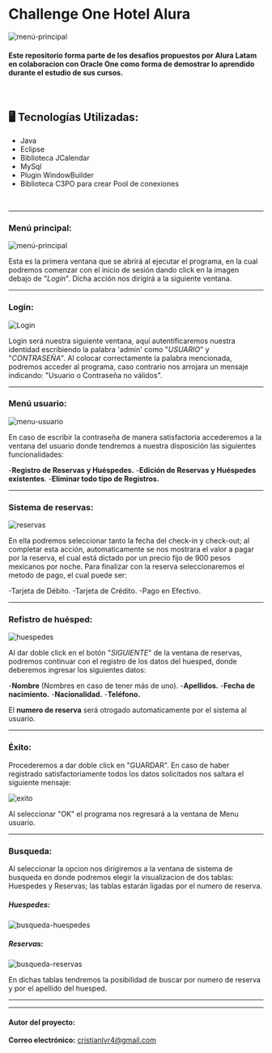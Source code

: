 # Challenge One Hotel Alura

![menú-principal](https://github.com/CrissVazquez/Hotel-Alura/assets/135062723/0f1b5cb8-650e-4103-81be-7dc55079c110)



#### Este repositorio forma parte de los desafios propuestos por Alura Latam en colaboracion con Oracle One como forma de demostrar lo aprendido durante el estudio de sus cursos.
</br>

## 🖥️ Tecnologías Utilizadas:

- Java
- Eclipse
- Biblioteca JCalendar
- MySql
- Plugin WindowBuilder
- Biblioteca C3PO para crear Pool de conexiones
 </br>

---
### Menú principal:
![menú-principal](https://github.com/CrissVazquez/Hotel-Alura/assets/135062723/0f1b5cb8-650e-4103-81be-7dc55079c110)

Esta es la primera ventana que se abrirá al ejecutar el programa, en la cual podremos comenzar con el inicio de sesión dando click en la imagen debajo de "*Login*". Dicha acción nos dirigirá a la siguiente ventana.

---

### Login: 
![Login](https://github.com/CrissVazquez/Hotel-Alura/assets/135062723/ec45d588-bd60-46d5-be55-eb8dcb659397)

Login será nuestra siguiente ventana, aquí autentificaremos nuestra identidad escribiendo la palabra 'admin' como "*USUARIO*" y "*CONTRASEÑA*". Al colocar correctamente la palabra mencionada, podremos acceder al programa, caso contrario nos arrojara un mensaje indicando: "Usuario o Contraseña no válidos".

---

### Menú usuario:

![menu-usuario](https://github.com/CrissVazquez/Hotel-Alura/assets/135062723/2005b15a-16df-484a-bae0-58b61e80f479)

En caso de escribir la contraseña de manera satisfactoria accederemos a la ventana del usuario donde tendremos a nuestra disposición las siguientes funcionalidades:

-**Registro de Reservas y Huéspedes.**
-**Edición de Reservas y Huéspedes existentes**.
-**Eliminar todo tipo de Registros.**

---

### Sistema de reservas:

![reservas](https://github.com/CrissVazquez/Hotel-Alura/assets/135062723/ce58727b-b894-485e-a598-8a6e899ccd4e)

En ella podremos seleccionar tanto la fecha del check-in y check-out; al completar esta acción, automaticamente se nos mostrara el valor a pagar por la reserva, el cual está dictado por un precio fijo de 900 pesos mexicanos por noche. Para finalizar con la reserva seleccionaremos el metodo de pago, el cual puede ser:

-Tarjeta de Débito.
-Tarjeta de Crédito.
-Pago en Efectivo.

---

### Refistro de huésped:

![huespedes](https://github.com/CrissVazquez/Hotel-Alura/assets/135062723/d18e8a9a-e4a4-4317-88cf-436637136a79)

Al dar doble click en el botón "*SIGUIENTE*" de la ventana de reservas, podremos continuar con el registro de los datos del huesped, donde deberemos ingresar los siguientes datos:

-**Nombre** (Nombres en caso de tener más de uno).
-**Apellidos.**
-**Fecha de nacimiento.**
-**Nacionalidad.**
-**Teléfono.**

El **numero de reserva** será otrogado automaticamente por el sistema al usuario.

---

### Éxito:
Procederemos a dar doble click en "GUARDAR". En caso de haber registrado satisfactoriamente todos los datos solicitados nos saltara el siguiente mensaje: 

![exito](https://github.com/CrissVazquez/Hotel-Alura/assets/135062723/c6c79e7b-7d9e-4bee-872a-0795de6cbc43)

Al seleccionar "OK" el programa nos regresará a la ventana de Menu usuario.

---

### Busqueda:

Al seleccionar la opcion nos dirigiremos a la ventana de sistema de busqueda en donde podremos elegir la visualizacion de dos tablas: Huespedes y Reservas; las tablas estarán ligadas por el numero de reserva.

##### Huespedes: 

![busqueda-huespedes](https://github.com/CrissVazquez/Hotel-Alura/assets/135062723/238a65d3-f93d-4dc8-9011-1df107321cd9)

##### Reservas:

![busqueda-reservas](https://github.com/CrissVazquez/Hotel-Alura/assets/135062723/499d7cee-6c26-4668-b116-8f5f92a24a32)

En dichas tablas tendremos la posibilidad de buscar por numero de reserva y por el apellido del huesped.

----

----

#### Autor del proyecto:

**Correo electrónico:** cristianlvr4@gmail.com


